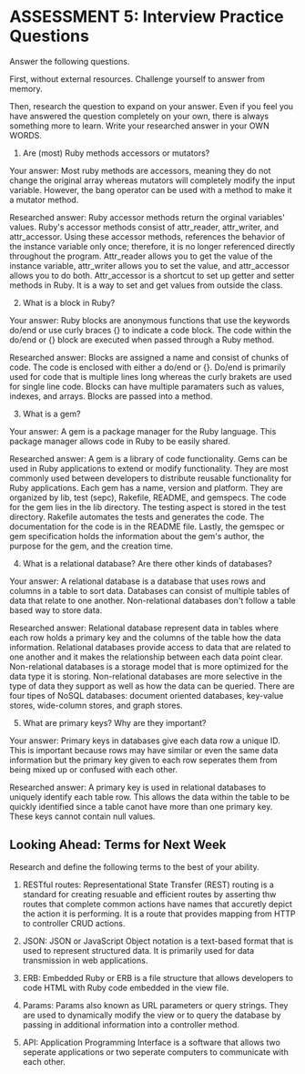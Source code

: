 # ASSESSMENT 5: Interview Practice Questions
Answer the following questions.

First, without external resources. Challenge yourself to answer from memory.

Then, research the question to expand on your answer. Even if you feel you have answered the question completely on your own, there is always something more to learn. Write your researched answer in your OWN WORDS.

1. Are (most) Ruby methods accessors or mutators?

  Your answer: Most ruby methods are accessors, meaning they do not change the original array whereas mutators will completely modify the input variable. However, the bang operator can be used with a method to make it a mutator method.  

  Researched answer: Ruby accessor methods return the orginal variables' values. Ruby's accessor methods consist of attr_reader, attr_writer, and attr_accessor. Using these accessor methods, references the behavior of the instance variable only once; therefore, it is no longer referenced directly throughout the program. Attr_reader allows you to get the value of the instance variable, attr_writer allows you to set the value, and attr_accessor allows you to do both. Attr_accessor is a shortcut to set up getter and setter methods in Ruby. It is a way to set and get values from outside the class. 



2. What is a block in Ruby?

  Your answer: Ruby blocks are anonymous functions that use the keywords do/end or use curly braces {} to indicate a code block. The code within the do/end or {} block are executed when passed through a Ruby method. 

  Researched answer: Blocks are assigned a name and consist of chunks of code. The code is enclosed with either a do/end or {}. Do/end is primarily used for code that is multiple lines long whereas the curly brakets are used for single line code. Blocks can have multiple paramaters such as values, indexes, and arrays. Blocks are passed into a method. 



3. What is a gem?

  Your answer: A gem is a package manager for the Ruby language.  This package manager allows code in Ruby to be easily shared. 

  Researched answer: A gem is a library of code functionality. Gems can be used in Ruby applications to extend or modify functionality. They are most commonly used between developers to distribute reusable functionality for Ruby applications. Each gem has a name, version and platform. They are organized by lib, test (sepc), Rakefile, README, and gemspecs. The code for the gem lies in the lib directory. The testing aspect is stored in the test directory. Rakefile automates the tests and generates the code. The documentation for the code is in the README file. Lastly, the gemspec or gem specification holds the information about the gem's author, the purpose for the gem, and the creation time. 



4. What is a relational database? Are there other kinds of databases?

  Your answer: A relational database is a database that uses rows and columns in a table to sort data. Databases can consist of multiple tables of data that relate to one another. Non-relational databases don't follow a table based way to store data. 

  Researched answer: Relational database represent data in tables where each row holds a primary key and the columns of the table how the data information. Relational databases provide access to data that are related to one another and it makes the relationship between each data point clear. Non-relational databases is a storage model that is more optimized for the data type it is storing. Non-relational databases are more selective in the type of data they support as well as how the data can be queried. There are four tipes of NoSQL databases: document oriented databases, key-value stores, wide-column stores, and graph stores. 



5. What are primary keys? Why are they important?

  Your answer: Primary keys in databases give each data row a unique ID. This is important because rows may have similar or even the same data information but the primary key given to each row seperates them from being mixed up or confused with each other. 

  Researched answer: A primary key is used in relational databases to uniquely identify each table row. This allows the data within the table to be quickly identified since a table canot have more than one primary key. These keys cannot contain null values. 



## Looking Ahead: Terms for Next Week
Research and define the following terms to the best of your ability.

1. RESTful routes: Representational State Transfer (REST) routing is a standard for creating resuable and efficient routes by asserting thw routes that complete common actions have names that accuretly depict the action it is performing. It is a route that provides mapping from HTTP to controller CRUD actions. 

2. JSON: JSON or JavaScript Object notation is a text-based format that is used to represent structured data. It is primarily used for data transmission in web applications. 

3. ERB: Embedded Ruby or ERB is a file structure that allows developers to code HTML with Ruby code embedded in the view file. 

4. Params: Params also known as URL parameters or query strings. They are used to dynamically modify the view or to query the database by passing in additional information into a controller method. 

5. API: Application Programming Interface is a software that allows two seperate applications or two seperate computers to communicate with each other. 

